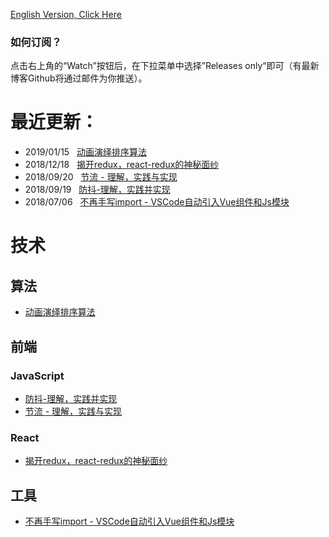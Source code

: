 [English Version, Click Here](https://github.com/Terry-Su/blogs)
### 如何订阅？
点击右上角的“Watch”按钮后，在下拉菜单中选择”Releases only“即可（有最新博客Github将通过邮件为你推送）。
# 最近更新：
* 2019/01/15 &nbsp; [动画演绎排序算法](https://terry-su.github.io/cn/demonstrate-sorting-algorithms-using-animated-demos)
* 2018/12/18 &nbsp; [揭开redux，react-redux的神秘面纱](https://terry-su.github.io/cn/reveal-redux-react-redux-mask)
* 2018/09/20 &nbsp; [节流 - 理解，实践与实现](https://terry-su.github.io/cn/understand-and-make-the-throttle)
* 2018/09/19 &nbsp; [防抖-理解，实践并实现](https://terry-su.github.io/cn/understand-and-make-the-debounce)
* 2018/07/06 &nbsp; [不再手写import - VSCode自动引入Vue组件和Js模块](https://terry-su.github.io/cn/vscode-auto-import-vue-components-and-js-modules)
# 技术
## 算法
* [动画演绎排序算法](https://terry-su.github.io/cn/demonstrate-sorting-algorithms-using-animated-demos)
## 前端
### JavaScript
* [防抖-理解，实践并实现](https://terry-su.github.io/cn/understand-and-make-the-debounce)
* [节流 - 理解，实践与实现](https://terry-su.github.io/cn/understand-and-make-the-throttle)
### React
* [揭开redux，react-redux的神秘面纱](https://terry-su.github.io/cn/reveal-redux-react-redux-mask)
## 工具
* [不再手写import - VSCode自动引入Vue组件和Js模块](https://terry-su.github.io/cn/vscode-auto-import-vue-components-and-js-modules)
